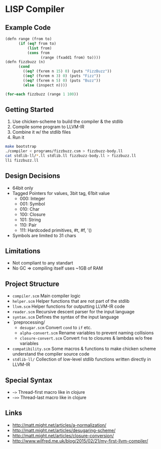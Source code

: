 # LISP Compiler

## Example Code

``` scheme
(defn range (from to)
      (if (eq? from to)
          (list from)
          (cons from
                (range (fxadd1 from) to))))
(defn fizzbuzz (n)
      (cond
        ((eq? (fxrem n 15) 0) (puts "FizzBuzz"))
        ((eq? (fxrem n 3) 0) (puts "Fizz"))
        ((eq? (fxrem n 5) 0) (puts "Buzz"))
        (else (inspect n))))

(for-each fizzbuzz (range 1 100))
```

## Getting Started

1. Use chicken-scheme to build the compiler & the stdlib
2. Compile some program to LLVM-IR
3. Combine it w/ the stdlib files
4. Run it

``` bash
make bootstrap
./compiler < programs/fizzbuzz.csm > fizzbuzz-body.ll 
cat stdlib-ll/*.ll stdlib.ll fizzbuzz-body.ll > fizzbuzz.ll
lli fizzbuzz.ll
```

## Design Decisions

* 64bit only
* Tagged Pointers for values, 3bit tag, 61bit value
  * 000: Integer
  * 001: Symbol
  * 010: Char
  * 100: Closure
  * 101: String
  * 110: Pair
  * 111: Hardcoded primitives, #t, #f, '() 
* Symbols are limited to 31 chars

## Limitations

* Not compliant to any standart
* No GC => compiling itself uses ~1GB of RAM

## Project Structure

* `compiler.scm`
  Main compiler logic
* `helper.scm`
  Helper functions that are not part of the stdlib
* `llvm.scm`
  Helper functions for outputting LLVM-IR code
* `reader.scm`
  Recursive descent parser for the input language
* `syntax.scm`
  Defines the syntax of the input language
* `preprocessing/
  * `desugar.scm`
    Convert `cond` to `if` etc.
  * `alpha-convert.scm`
    Rename variables to prevent naming collisions
  * `closure-convert.scm`
    Convert `fn`s to closures & lambdas w/o free variables
* `compatibility.scm`
  Some macros & functions to make chicken scheme understand the compiler source code
* `stdlib-ll/`
  Collection of low-level stdlib functions written directly in LLVM-IR

## Special Syntax

* `~>` Thread-first macro like in clojure
* `~>>` Thread-last macro like in clojure

## Links

* <http://matt.might.net/articles/a-normalization/>
* <http://matt.might.net/articles/desugaring-scheme/>
* <http://matt.might.net/articles/closure-conversion/>
* <http://www.wilfred.me.uk/blog/2015/02/21/my-first-llvm-compiler/>
